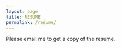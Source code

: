 ```yaml
---
layout: page
title: RESUME
permalink: /resume/
---
```


Please email me to get a copy of the resume.
